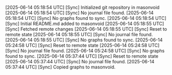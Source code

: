[2025-06-14 05:18:54 UTC] [Sync] Initialized git repository in masonvoid
[2025-06-14 05:18:54 UTC] [Sync] No journal file found.
[2025-06-14 05:18:54 UTC] [Sync] No graphs found to sync.
[2025-06-14 05:18:54 UTC] [Sync] Initial README.md added to masonvoid
[2025-06-14 05:18:55 UTC] [Sync] Fetched remote changes
[2025-06-14 05:18:55 UTC] [Sync] Reset to remote state
[2025-06-14 05:18:55 UTC] [Sync] No journal file found.
[2025-06-14 05:18:55 UTC] [Sync] No graphs found to sync.
[2025-06-14 05:24:58 UTC] [Sync] Reset to remote state
[2025-06-14 05:24:58 UTC] [Sync] No journal file found.
[2025-06-14 05:24:58 UTC] [Sync] No graphs found to sync.
[2025-06-14 05:37:44 UTC] [Sync] Reset to remote state
[2025-06-14 05:37:44 UTC] [Sync] No journal file found.
[2025-06-14 05:37:44 UTC] [Sync] Copied graphs to masonvoid.
